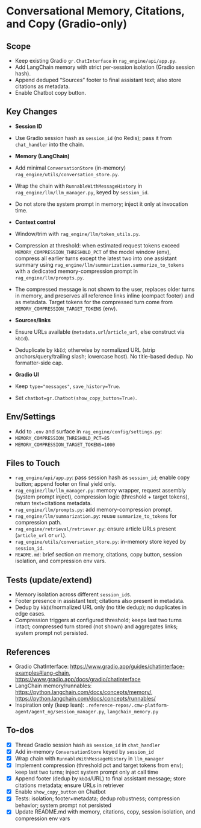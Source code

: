 <!-- 7ca608fd-8a34-4ec0-a212-f7b04406cb57 7605257c-774f-4b84-b6d4-aee9e1a077f3 -->
# Conversational Memory, Citations, and Copy (Gradio-only)

## Scope

- Keep existing Gradio `gr.ChatInterface` in `rag_engine/api/app.py`.
- Add LangChain memory with strict per-session isolation (Gradio session hash).
- Append deduped “Sources” footer to final assistant text; also store citations as metadata.
- Enable Chatbot copy button.

## Key Changes

- **Session ID**
- Use Gradio session hash as `session_id` (no Redis); pass it from `chat_handler` into the chain.

- **Memory (LangChain)**
- Add minimal `ConversationStore` (in-memory) `rag_engine/utils/conversation_store.py`.
- Wrap the chain with `RunnableWithMessageHistory` in `rag_engine/llm/llm_manager.py`, keyed by `session_id`.
- Do not store the system prompt in memory; inject it only at invocation time.

- **Context control**
- Window/trim with `rag_engine/llm/token_utils.py`.
- Compression at threshold: when estimated request tokens exceed `MEMORY_COMPRESSION_THRESHOLD_PCT` of the model window (env), compress all earlier turns except the latest two into one assistant summary using `rag_engine/llm/summarization.summarize_to_tokens` with a dedicated memory-compression prompt in `rag_engine/llm/prompts.py`.
- The compressed message is not shown to the user, replaces older turns in memory, and preserves all reference links inline (compact footer) and as metadata. Target tokens for the compressed turn come from `MEMORY_COMPRESSION_TARGET_TOKENS` (env).

- **Sources/links**
- Ensure URLs available (`metadata.url`/`article_url`, else construct via `kbId`).
- Deduplicate by `kbId`; otherwise by normalized URL (strip anchors/query/trailing slash; lowercase host). No title-based dedup. No formatter-side cap.

- **Gradio UI**
- Keep `type="messages"`, `save_history=True`.
- Set `chatbot=gr.Chatbot(show_copy_button=True)`.

## Env/Settings

- Add to `.env` and surface in `rag_engine/config/settings.py`:
- `MEMORY_COMPRESSION_THRESHOLD_PCT=85`
- `MEMORY_COMPRESSION_TARGET_TOKENS=1000`

## Files to Touch

- `rag_engine/api/app.py`: pass session hash as `session_id`; enable copy button; append footer on final yield only.
- `rag_engine/llm/llm_manager.py`: memory wrapper, request assembly (system prompt inject), compression logic (threshold + target tokens), return text+citations metadata.
- `rag_engine/llm/prompts.py`: add memory-compression prompt.
- `rag_engine/llm/summarization.py`: reuse `summarize_to_tokens` for compression path.
- `rag_engine/retrieval/retriever.py`: ensure article URLs present (`article_url` or `url`).
- `rag_engine/utils/conversation_store.py`: in-memory store keyed by `session_id`.
- `README.md`: brief section on memory, citations, copy button, session isolation, and compression env vars.

## Tests (update/extend)

- Memory isolation across different `session_id`s.
- Footer presence in assistant text; citations also present in metadata.
- Dedup by `kbId`/normalized URL only (no title dedup); no duplicates in edge cases.
- Compression triggers at configured threshold; keeps last two turns intact; compressed turn stored (not shown) and aggregates links; system prompt not persisted.

## References

- Gradio ChatInterface: https://www.gradio.app/guides/chatinterface-examples#lang-chain, https://www.gradio.app/docs/gradio/chatinterface
- LangChain memory/runnables: https://python.langchain.com/docs/concepts/memory/, https://python.langchain.com/docs/concepts/runnables/
- Inspiration only (keep lean): `.reference-repos/.cmw-platform-agent/agent_ng/session_manager.py`, `langchain_memory.py`

## To-dos

- [x] Thread Gradio session hash as `session_id` in `chat_handler`
- [x] Add in-memory `ConversationStore` keyed by `session_id`
- [x] Wrap chain with `RunnableWithMessageHistory` in `llm_manager`
- [x] Implement compression (threshold pct and target tokens from env); keep last two turns; inject system prompt only at call time
- [x] Append footer (dedup by `kbId`/URL) to final assistant message; store citations metadata; ensure URLs in retriever
- [x] Enable `show_copy_button` on Chatbot
- [x] Tests: isolation; footer+metadata; dedup robustness; compression behavior; system prompt not persisted
- [x] Update README.md with memory, citations, copy, session isolation, and compression env vars